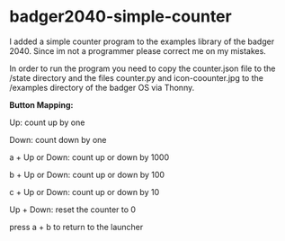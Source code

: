 # badger2040-simple-counter

I added a simple counter program to the examples library of the badger 2040. 
Since im not a programmer please correct me on my mistakes. 

In order to run the program you need to copy the counter.json file to the /state directory and the files counter.py and icon-coounter.jpg to the /examples directory of the badger OS via Thonny.

**Button Mapping:**

Up: count up by one

Down: count down by one

a + Up or Down: count up or down by 1000

b + Up or Down: count up or down by 100

c + Up or Down: count up or down by 10

Up + Down: reset the counter to 0

press a + b to return to the launcher
